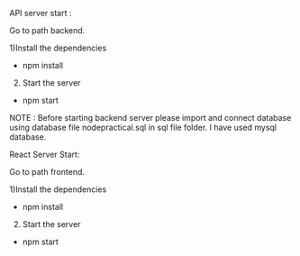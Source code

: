 API server start : 

Go to path backend.

1)Install the dependencies
 - npm install

2) Start the server
 - npm start

NOTE : Before starting backend server please import and connect database using database file nodepractical.sql in sql file folder. I have used mysql database. 

React Server Start:

Go to path frontend.

1)Install the dependencies
 - npm install

2) Start the server
 - npm start

